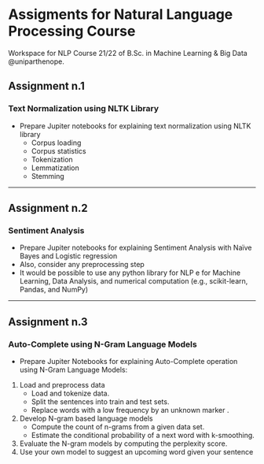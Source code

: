 # Assigments for Natural Language Processing Course
Workspace for NLP Course 21/22 of B.Sc. in Machine Learning &amp; Big Data @uniparthenope.

## Assignment n.1
### Text Normalization using NLTK Library
* Prepare Jupiter notebooks for explaining text normalization using NLTK library
  * Corpus loading
  * Corpus statistics
  * Tokenization
  * Lemmatization
  * Stemming

---

## Assignment n.2
### Sentiment Analysis
 * Prepare Jupiter notebooks for explaining Sentiment Analysis with Naïve Bayes and Logistic regression
 * Also, consider any preprocessing step
 * It would be possible to use any python library for NLP e for Machine Learning, Data Analysis, and numerical computation (e.g., scikit-learn, Pandas, and NumPy)

---

## Assignment n.3
### Auto-Complete using N-Gram Language Models
* Prepare Jupiter Notebooks for explaining Auto-Complete operation using N-Gram Language Models:

1. Load and preprocess data
    * Load and tokenize data.
    * Split the sentences into train and test sets.
    * Replace words with a low frequency by an unknown marker <unk>.
2. Develop N-gram based language models
    * Compute the count of n-grams from a given data set.
    * Estimate the conditional probability of a next word with k-smoothing.
3. Evaluate the N-gram models by computing the perplexity score.
4. Use your own model to suggest an upcoming word given your sentence
  
 
